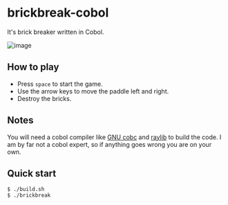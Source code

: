 # brickbreak-cobol
It's brick breaker written in Cobol.

![image](https://github.com/user-attachments/assets/14d61d02-87e2-416e-8a88-66bf2bafc4ac)

## How to play
- Press `space` to start the game.
- Use the arrow keys to move the paddle left and right.
- Destroy the bricks.

## Notes
You will need a cobol compiler like [GNU cobc](https://gnucobol.sourceforge.io/) and [raylib](https://www.raylib.com/) to build the code. I am by far not a cobol expert, so if anything goes wrong you are on your own.

## Quick start
```console
$ ./build.sh
$ ./brickbreak
```
